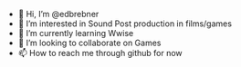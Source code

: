 - 👋 Hi, I’m @edbrebner
- 👀 I’m interested in Sound Post production in films/games
- 🌱 I’m currently learning Wwise
- 💞️ I’m looking to collaborate on Games
- 📫 How to reach me through github for now

<!---
edbrebner/edbrebner is a ✨ special ✨ repository because its `README.md` (this file) appears on your GitHub profile.
You can click the Preview link to take a look at your changes.
--->
